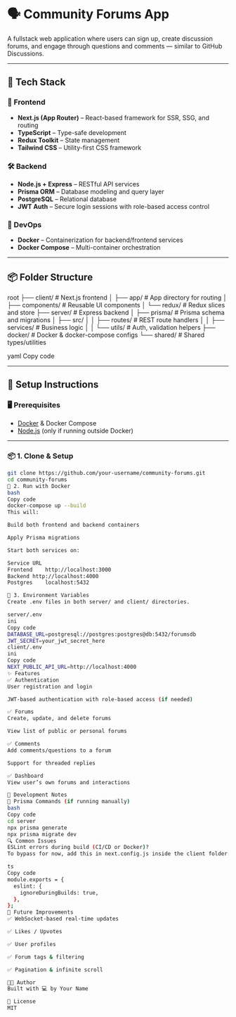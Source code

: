 # 🗣️ Community Forums App

A fullstack web application where users can sign up, create discussion forums, and engage through questions and comments — similar to GitHub Discussions.

---

## 🚀 Tech Stack

### 🧠 Frontend
- **Next.js (App Router)** – React-based framework for SSR, SSG, and routing
- **TypeScript** – Type-safe development
- **Redux Toolkit** – State management
- **Tailwind CSS** – Utility-first CSS framework

### 🛠️ Backend
- **Node.js + Express** – RESTful API services
- **Prisma ORM** – Database modeling and query layer
- **PostgreSQL** – Relational database
- **JWT Auth** – Secure login sessions with role-based access control

### 🐳 DevOps
- **Docker** – Containerization for backend/frontend services
- **Docker Compose** – Multi-container orchestration

---

## 📦 Folder Structure

root
├── client/ # Next.js frontend
│ ├── app/ # App directory for routing
│ ├── components/ # Reusable UI components
│ └── redux/ # Redux slices and store
├── server/ # Express backend
│ ├── prisma/ # Prisma schema and migrations
│ ├── src/
│ │ ├── routes/ # REST route handlers
│ │ ├── services/ # Business logic
│ │ └── utils/ # Auth, validation helpers
├── docker/ # Docker & docker-compose configs
└── shared/ # Shared types/utilities

yaml
Copy code

---

## 🔧 Setup Instructions

### 🖥️ Prerequisites
- [Docker](https://www.docker.com/products/docker-desktop) & Docker Compose
- [Node.js](https://nodejs.org/) (only if running outside Docker)

---

### 📦 1. Clone & Setup

```bash
git clone https://github.com/your-username/community-forums.git
cd community-forums
🐳 2. Run with Docker
bash
Copy code
docker-compose up --build
This will:

Build both frontend and backend containers

Apply Prisma migrations

Start both services on:

Service	URL
Frontend	http://localhost:3000
Backend	http://localhost:4000
Postgres	localhost:5432

🔑 3. Environment Variables
Create .env files in both server/ and client/ directories.

server/.env
ini
Copy code
DATABASE_URL=postgresql://postgres:postgres@db:5432/forumsdb
JWT_SECRET=your_jwt_secret_here
client/.env
ini
Copy code
NEXT_PUBLIC_API_URL=http://localhost:4000
✨ Features
✅ Authentication
User registration and login

JWT-based authentication with role-based access (if needed)

✅ Forums
Create, update, and delete forums

View list of public or personal forums

✅ Comments
Add comments/questions to a forum

Support for threaded replies

✅ Dashboard
View user’s own forums and interactions

🧪 Development Notes
🧹 Prisma Commands (if running manually)
bash
Copy code
cd server
npx prisma generate
npx prisma migrate dev
🔍 Common Issues
ESLint errors during build (CI/CD or Docker)?
To bypass for now, add this in next.config.js inside the client folder:

ts
Copy code
module.exports = {
  eslint: {
    ignoreDuringBuilds: true,
  },
};
📌 Future Improvements
✅ WebSocket-based real-time updates

✅ Likes / Upvotes

✅ User profiles

✅ Forum tags & filtering

✅ Pagination & infinite scroll

🧑‍💻 Author
Built with 💻 by Your Name

📄 License
MIT